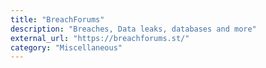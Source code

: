 ```yaml
---
title: "BreachForums"
description: "Breaches, Data leaks, databases and more"
external_url: "https://breachforums.st/"
category: "Miscellaneous"
---
```

